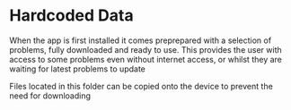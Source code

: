 # Hardcoded Data

When the app is first installed it comes preprepared with a selection of problems, fully downloaded and ready to use.
This provides the user with access to some problems even without internet access, or whilst they are waiting for latest problems to update

Files located in this folder can be copied onto the device to prevent the need for downloading
